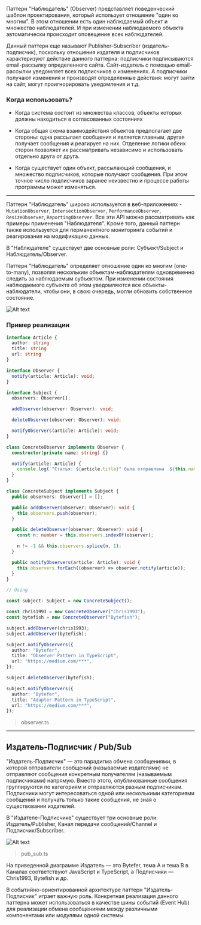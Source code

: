
Паттерн "Наблюдатель" (Observer) представляет поведенческий шаблон проектирования, который использует отношение "один ко многим". В этом отношении есть один наблюдаемый объект и множество наблюдателей. И при изменении наблюдаемого объекта автоматически происходит оповещение всех наблюдателей.

Данный паттерн еще называют Publisher-Subscriber (издатель-подписчик), поскольку отношения издателя и подписчиков характеризуют действие данного паттерна: подписчики подписываются email-рассылку определенного сайта. Сайт-издатель с помощью email-рассылки уведомляет всех подписчиков о изменениях. А подписчики получают изменения и производят определенные действия: могут зайти на сайт, могут проигнорировать уведомления и т.д.

### Когда использовать?

- Когда система состоит из множества классов, объекты которых должны находиться в согласованных состояниях

- Когда общая схема взаимодействия объектов предполагает две стороны: одна рассылает сообщения и является главным, другая получает сообщения и реагирует на них. Отделение логики обеих сторон позволяет их рассматривать независимо и использовать отдельно друга от друга.

- Когда существует один объект, рассылающий сообщения, и множество подписчиков, которые получают сообщения. При этом точное число подписчиков заранее неизвестно и процессе работы программы может изменяться.

---

Паттерн "Наблюдатель" широко используется в веб-приложениях - `MutationObserver`, `IntersectionObserver`, `PerformanceObserver`, `ResizeObserver`, `ReportingObserver`. Все эти API можно рассматривать как примеры применения "Наблюдателя". Кроме того, данный паттерн также используется для перманентного мониторинга событий и реагирования на модификацию данных.

В "Наблюдателе" существует две основные роли: Субъект/Subject и Наблюдатель/Observer.

Паттерн "Наблюдатель" определяет отношение один ко многим (one-to-many), позволяя нескольким объектам-наблюдателям одновременно следить за наблюдаемым субъектом. При изменении состояния наблюдаемого субъекта об этом уведомляются все объекты-наблюдатели, чтобы они, в свою очередь, могли обновить собственное состояние.

![Alt text](Наблюдатель%20~%20Observer.png)

### Пример реализации

```ts
interface Article {
  author: string
  title: string
  url: string
}

interface Observer {
  notify(article: Article): void;
}

interface Subject {
  observers: Observer[];

  addObserver(observer: Observer): void;

  deleteObserver(observer: Observer): void;

  notifyObservers(article: Article): void;
}

class ConcreteObserver implements Observer {
  constructor(private name: string) {}

  notify(article: Article) {
    console.log(`"Статья: ${article.title}" была отправлена  ${this.name}.`);
  }
}

class ConcreteSubject implements Subject {
  public observers: Observer[] = [];

  public addObserver(observer: Observer): void {
    this.observers.push(observer);
  }

  public deleteObserver(observer: Observer): void {
    const n: number = this.observers.indexOf(observer);

    n != -1 && this.observers.splice(n, 1);
  }

  public notifyObservers(article: Article): void {
    this.observers.forEach((observer) => observer.notify(article));
  }
}

// Using

const subject: Subject = new ConcreteSubject();

const chris1993 = new ConcreteObserver("Chris1993");
const bytefish = new ConcreteObserver("Bytefish");

subject.addObserver(chris1993);
subject.addObserver(bytefish);

subject.notifyObservers({
  author: "Bytefer",
  title: "Observer Pattern in TypeScript",
  url: "https://medium.com/***",
});

subject.deleteObserver(bytefish);

subject.notifyObservers({
  author: "Bytefer",
  title: "Adapter Pattern in TypeScript",
  url: "https://medium.com/***",
});
```
> observer.ts

---

## Издатель-Подписчик / Pub/Sub

"Издатель-Подписчик" — это парадигма обмена сообщениями, в которой отправители сообщений (называемые издателями) не отправляют сообщения конкретным получателям (называемым подписчиками) напрямую. Вместо этого, опубликованные сообщения группируются по категориям и отправляются разным подписчикам. Подписчики могут интересоваться одной или несколькими категориями сообщений и получать только такие сообщения, не зная о существовании издателей.

В "Издателе-Подписчике" существует три основные роли: Издатель/Publisher, Канал передачи сообщений/Channel и Подписчик/Subscriber.

![Alt text](Издатель-Подписчик%20~%20Pub%20Sub.png)

> pub_sub.ts

На приведенной диаграмме Издатель — это Bytefer, тема A и тема B в Каналах соответствуют JavaScript и TypeScript, а Подписчики — Chris1993, Bytefish и др.

В событийно-ориентированной архитектуре паттерн "Издатель-Подписчик" играет важную роль. Конкретная реализация данного паттерна может использоваться в качестве шины событий (Event Hub) для реализации обмена сообщениями между различными компонентами или модулями одной системы.
